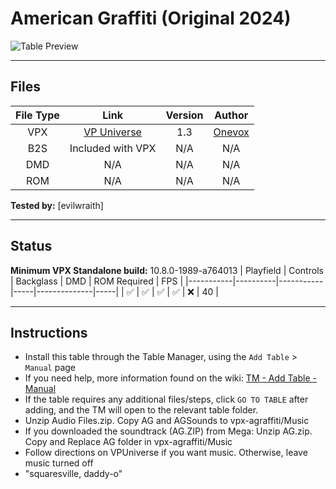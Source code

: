 ﻿# American Graffiti (Original 2024)

![Table Preview](../../images/vpx-agraffiti.jpg)

---

## Files
| File Type | Link | Version | Author |
|:---------:|:----:|:-------:|:------:|
| VPX | [VP Universe](https://vpuniverse.com/files/file/21684-american-graffiti-original-2024/) | 1.3 | [Onevox](https://vpuniverse.com/profile/14340-onevox/) |
| B2S | Included with VPX | N/A | N/A |
| DMD | N/A | N/A | N/A |
| ROM | N/A | N/A | N/A |

**Tested by:** [evilwraith]

---

## Status 
**Minimum VPX Standalone build:** 10.8.0-1989-a764013
| Playfield | Controls | Backglass | DMD | ROM Required | FPS | 
|-----------|----------|-----------|-----|--------------|-----|
| :white_check_mark: | :white_check_mark: | :white_check_mark: | :white_check_mark: | :x: | 40 |

---

## Instructions

- Install this table through the Table Manager, using the `Add Table` > `Manual` page
- If you need help, more information found on the wiki: [TM - Add Table - Manual](https://github.com/LegendsUnchained/vpx-standalone-alp4k/wiki/%5B04%5D-%F0%9F%A7%A1-TM-%E2%80%90-Other-Features#add-table---manual)
- If the table requires any additional files/steps, click `GO TO TABLE` after adding, and the TM will open to the relevant table folder.
- Unzip Audio Files.zip. Copy AG and AGSounds to vpx-agraffiti/Music
- If you downloaded the soundtrack (AG.ZIP) from Mega: Unzip AG.zip. Copy and Replace AG folder in vpx-agraffiti/Music
- Follow directions on VPUniverse if you want music. Otherwise, leave music turned off
- "squaresville, daddy-o"

